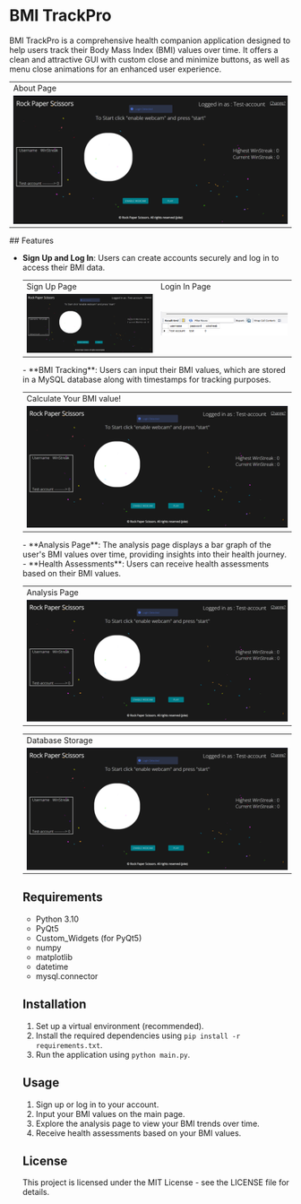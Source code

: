 # BMI TrackPro

BMI TrackPro is a comprehensive health companion application designed to help users track their Body Mass Index (BMI) values over time. It offers a clean and attractive GUI with custom close and minimize buttons, as well as menu close animations for an enhanced user experience.
   <table>
   <tr>
      <td>
         About Page
      </td>
   </tr>
    <tr>
        <td><img src="https://github.com/chaitanya566/Rock-Paper-Scissors/blob/main/images/main.png" alt="Sign In" width="500" ></td>
    </tr>
</table>
## Features

- **Sign Up and Log In**: Users can create accounts securely and log in to access their BMI data.
   <table>
   <tr>
      <td>
         Sign Up Page
      </td>
      <td>
         Login In Page
      </td>
   </tr>
    <tr>
        <td><img src="https://github.com/chaitanya566/Rock-Paper-Scissors/blob/main/images/main.png" alt="Sign In" width="500" ></td>
        <td><img src="https://github.com/chaitanya566/Rock-Paper-Scissors/blob/main/images/Mysql.png" alt="Login In" width="500" ></td>
    </tr>
</table>
- **BMI Tracking**: Users can input their BMI values, which are stored in a MySQL database along with timestamps for tracking purposes.
   <table>
   <tr>
      <td>
         Calculate Your BMI value!
      </td>
   </tr>
    <tr>
        <td><img src="https://github.com/chaitanya566/Rock-Paper-Scissors/blob/main/images/main.png" alt="Sign In" width="500" ></td>
    </tr>
</table>
- **Analysis Page**: The analysis page displays a bar graph of the user's BMI values over time, providing insights into their health journey.
- **Health Assessments**: Users can receive health assessments based on their BMI values.
   <table>
   <tr>
      <td>
         Analysis Page
      </td>
   </tr>
    <tr>
        <td><img src="https://github.com/chaitanya566/Rock-Paper-Scissors/blob/main/images/main.png" alt="Sign In" width="500" ></td>
    </tr>
</table>
</table>
   <table>
   <tr>
      <td>
         Database Storage
      </td>
   </tr>
    <tr>
        <td><img src="https://github.com/chaitanya566/Rock-Paper-Scissors/blob/main/images/main.png" alt="Sign In" width="500" ></td>
    </tr>
</table>


## Requirements

- Python 3.10
- PyQt5
- Custom_Widgets (for PyQt5)
- numpy
- matplotlib
- datetime
- mysql.connector

## Installation

1. Set up a virtual environment (recommended).
2. Install the required dependencies using `pip install -r requirements.txt`.
3. Run the application using `python main.py`.

## Usage

1. Sign up or log in to your account.
2. Input your BMI values on the main page.
3. Explore the analysis page to view your BMI trends over time.
4. Receive health assessments based on your BMI values.

## License

This project is licensed under the MIT License - see the LICENSE file for details.
